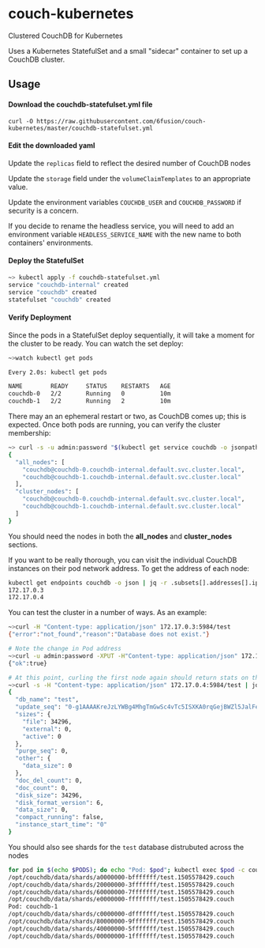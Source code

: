 # couch-kubernetes
Clustered CouchDB for Kubernetes

Uses a Kubernetes StatefulSet and a small "sidecar" container to set up a CouchDB cluster.

## Usage
#### Download the couchdb-statefulset.yml file

```curl -O https://raw.githubusercontent.com/6fusion/couch-kubernetes/master/couchdb-statefulset.yml```

#### Edit the downloaded yaml

Update the `replicas` field to reflect the desired number of CouchDB nodes

Update the `storage` field under the `volumeClaimTemplates` to an appropriate value.

Update the environment variables `COUCHDB_USER` and `COUCHDB_PASSWORD` if security is a concern.

If you decide to rename the headless service, you will need to add an environment variable `HEADLESS_SERVICE_NAME` with the new name to both containers' environments.

#### Deploy the StatefulSet

```bash
~> kubectl apply -f couchdb-statefulset.yml
service "couchdb-internal" created
service "couchdb" created
statefulset "couchdb" created
```

#### Verify Deployment

Since the pods in a StatefulSet deploy sequentially, it will take a moment for the cluster to be ready.
You can watch the set deploy:
```bash
~>watch kubectl get pods

Every 2.0s: kubectl get pods

NAME        READY     STATUS    RESTARTS   AGE
couchdb-0   2/2       Running   0          10m
couchdb-1   2/2       Running   2          10m
```

There may an an ephemeral restart or two, as CouchDB comes up; this is expected.
Once both pods are running, you can verify the cluster membership:
```bash
~> curl -s -u admin:password "$(kubectl get service couchdb -o jsonpath='{.spec.clusterIP}'):5984/_membership" | jq .
{
  "all_nodes": [
    "couchdb@couchdb-0.couchdb-internal.default.svc.cluster.local",
    "couchdb@couchdb-1.couchdb-internal.default.svc.cluster.local"
  ],
  "cluster_nodes": [
    "couchdb@couchdb-0.couchdb-internal.default.svc.cluster.local",
    "couchdb@couchdb-1.couchdb-internal.default.svc.cluster.local"
  ]
}

```

You should need the nodes in both the **all_nodes** and **cluster_nodes** sections.

If you want to be really thorough, you can visit the individual CouchDB instances on their pod network address.
To get the address of each node:
```bash
kubectl get endpoints couchdb -o json | jq -r .subsets[].addresses[].ip
172.17.0.3
172.17.0.4
```

You can test the cluster in a number of ways. As an example:
```bash
~>curl -H "Content-type: application/json" 172.17.0.3:5984/test
{"error":"not_found","reason":"Database does not exist."}

# Note the change in Pod address
~>curl -u admin:password -XPUT -H"Content-type: application/json" 172.17.0.4:5984/test
{"ok":true}

# At this point, curling the first node again should return stats on the test database
~>curl -s -H "Content-type: application/json" 172.17.0.4:5984/test | jq .
{
  "db_name": "test",
  "update_seq": "0-g1AAAAKreJzLYWBg4MhgTmGwSc4vTc5ISXKA0rqGejBWZl5JalFeYo5eSmpaYmlOiV5xWbJeck5pMVBYLyc_OTEnB2gKUyJDkvz___-zEhmwmmdAqnlJCkAyyR6PkSQ7MckBZGQ8VV2ZADKynpquzGMBkgwNQApo6nyquRRi7AKIsfup7NoDEGPvU9m1DyDGgsI2CwDPrfAa",
  "sizes": {
    "file": 34296,
    "external": 0,
    "active": 0
  },
  "purge_seq": 0,
  "other": {
    "data_size": 0
  },
  "doc_del_count": 0,
  "doc_count": 0,
  "disk_size": 34296,
  "disk_format_version": 6,
  "data_size": 0,
  "compact_running": false,
  "instance_start_time": "0"
}

```

You should also see shards for the `test` database distrubuted across the nodes
```bash
for pod in $(echo $PODS); do echo "Pod: $pod"; kubectl exec $pod -c couchdb -- /usr/bin/find /opt/couchdb/data/; done | grep -E '(Pod|test)'Pod: couchdb-0
/opt/couchdb/data/shards/a0000000-bfffffff/test.1505578429.couch
/opt/couchdb/data/shards/20000000-3fffffff/test.1505578429.couch
/opt/couchdb/data/shards/60000000-7fffffff/test.1505578429.couch
/opt/couchdb/data/shards/e0000000-ffffffff/test.1505578429.couch
Pod: couchdb-1
/opt/couchdb/data/shards/c0000000-dfffffff/test.1505578429.couch
/opt/couchdb/data/shards/80000000-9fffffff/test.1505578429.couch
/opt/couchdb/data/shards/40000000-5fffffff/test.1505578429.couch
/opt/couchdb/data/shards/00000000-1fffffff/test.1505578429.couch
```


